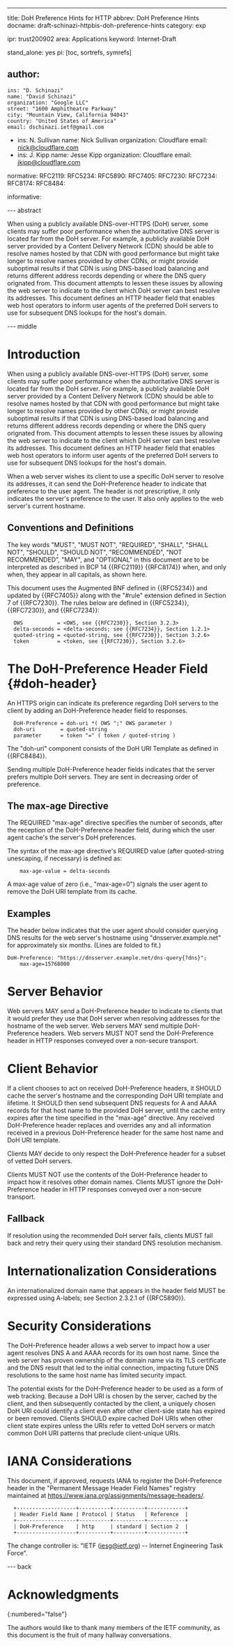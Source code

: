 ---
title: DoH Preference Hints for HTTP
abbrev: DoH Preference Hints
docname: draft-schinazi-httpbis-doh-preference-hints
category: exp

ipr: trust200902
area: Applications
keyword: Internet-Draft

stand_alone: yes
pi: [toc, sortrefs, symrefs]

author:
  -
    ins: "D. Schinazi"
    name: "David Schinazi"
    organization: "Google LLC"
    street: "1600 Amphitheatre Parkway"
    city: "Mountain View, California 94043"
    country: "United States of America"
    email: dschinazi.ietf@gmail.com
  -
    ins: N. Sullivan
    name: Nick Sullivan
    organization: Cloudflare
    email: nick@cloudflare.com
  -
    ins: J. Kipp
    name: Jesse Kipp
    organization: Cloudflare
    email: jkipp@cloudflare.com

normative:
  RFC2119:
  RFC5234:
  RFC5890:
  RFC7405:
  RFC7230:
  RFC7234:
  RFC8174:
  RFC8484:

informative:


--- abstract

When using a publicly available DNS-over-HTTPS (DoH) server, some clients may
suffer poor performance when the authoritative DNS server is located far from
the DoH server. For example, a publicly available DoH server provided by a
Content Delivery Network (CDN) should be able to resolve names hosted by that
CDN with good performance but might take longer to resolve names provided by
other CDNs, or might provide suboptimal results if that CDN is using DNS-based
load balancing and returns different address records depending or where the DNS
query orignated from. This document attempts to lessen these issues by allowing
the web server to indicate to the client which DoH server can best resolve its
addresses. This document defines an HTTP header field that enables web host
operators to inform user agents of the preferred DoH servers to use for
subsequent DNS lookups for the host's domain.


--- middle

# Introduction

When using a publicly available DNS-over-HTTPS (DoH) server, some clients may
suffer poor performance when the authoritative DNS server is located far from
the DoH server. For example, a publicly available DoH server provided by a
Content Delivery Network (CDN) should be able to resolve names hosted by that
CDN with good performance but might take longer to resolve names provided by
other CDNs, or might provide suboptimal results if that CDN is using DNS-based
load balancing and returns different address records depending or where the DNS
query orignated from. This document attempts to lessen these issues by allowing
the web server to indicate to the client which DoH server can best resolve its
addresses. This document defines an HTTP header field that enables web host
operators to inform user agents of the preferred DoH servers to use for
subsequent DNS lookups for the host's domain.

When a web server wishes its client to use a specific DoH server to resolve its
addresses, it can send the DoH-Preference header to indicate that preference to
the user agent. The header is not prescriptive, it only indicates the server's
preference to the user. It also only applies to the web server's current
hostname.


## Conventions and Definitions

The key words "MUST", "MUST NOT", "REQUIRED", "SHALL", "SHALL NOT", "SHOULD",
"SHOULD NOT", "RECOMMENDED", "NOT RECOMMENDED", "MAY", and "OPTIONAL" in this
document are to be interpreted as described in BCP 14 {{RFC2119}} {{RFC8174}}
when, and only when, they appear in all capitals, as shown here.

This document uses the Augmented BNF defined in {{RFC5234}} and updated by
{{RFC7405}} along with the "#rule" extension defined in Section 7 of
{{RFC7230}}. The rules below are defined in {{RFC5234}}, {{RFC7230}}, and
{{RFC7234}}:

~~~
  OWS           = <OWS, see {{RFC7230}}, Section 3.2.3>
  delta-seconds = <delta-seconds; see {{RFC7234}}, Section 1.2.1>
  quoted-string = <quoted-string, see {{RFC7230}}, Section 3.2.6>
  token         = <token, see {{RFC7230}}, Section 3.2.6>
~~~


# The DoH-Preference Header Field {#doh-header}

An HTTPS origin can indicate its preference regarding DoH servers to the client
by adding an DoH-Preference header field to responses.

~~~
  DoH-Preference = doh-uri *( OWS ";" OWS parameter )
  doh-uri        = quoted-string
  parameter      = token "=" ( token / quoted-string )
~~~

The "doh-uri" component consists of the DoH URI Template as defined in
{{RFC8484}}.

Sending multiple DoH-Preference header fields indicates that the server prefers
multiple DoH servers. They are sent in decreasing order of preference.


## The max-age Directive

The REQUIRED "max-age" directive specifies the number of seconds, after the
reception of the DoH-Preference header field, during which the user agent
cache's the server's DoH preferences.

The syntax of the max-age directive's REQUIRED value (after quoted-string
unescaping, if necessary) is defined as:

~~~
    max-age-value = delta-seconds
~~~

A max-age value of zero (i.e., "max-age=0") signals the user agent to remove
the DoH URI template from its cache.


## Examples

The header below indicates that the user agent should consider querying DNS
results for the web server's hostname using "dnsserver.example.net" for
approximately six months. (Lines are folded to fit.)

~~~
DoH-Preference: "https://dnsserver.example.net/dns-query{?dns}";
    max-age=15768000
~~~


# Server Behavior

Web servers MAY send a DoH-Preference header to indicate to clients that it
would prefer they use that DoH server when resolving addresses for the hostname
of the web server. Web servers MAY send multiple DoH-Preference headers. Web
servers MUST NOT send the DoH-Preference header in HTTP responses conveyed over
a non-secure transport.


# Client Behavior

If a client chooses to act on received DoH-Preference headers, it SHOULD cache
the server's hostname and the corresponding DoH URI template and lifetime. It
SHOULD then send subsequent DNS requests for A and AAAA records for that host
name to the provided DoH server, until the cache entry expires after the time
specified in the "max-age" directive. Any received DoH-Preference header
replaces and overrides any and all information received in a previous
DoH-Preference header for the same host name and DoH URI template.

Clients MAY decide to only respect the DoH-Preference header for a subset of
vetted DoH servers.

Clients MUST NOT use the contents of the DoH-Preference header to impact how
it resolves other domain names. Clients MUST ignore the DoH-Preference header
in HTTP responses conveyed over a non-secure transport.


## Fallback

If resolution using the recommended DoH server fails, clients MUST fall back
and retry their query using their standard DNS resolution mechanism.


# Internationalization Considerations

An internationalized domain name that appears in the header field MUST be
expressed using A-labels; see Section 2.3.2.1 of {{RFC5890}}.


# Security Considerations

The DoH-Preference header allows a web server to impact how a user agent
resolves DNS A and AAAA records for its own host name. Since the web server
has proven ownership of the domain name via its TLS certificate and the DNS
result that led to the initial connection, impacting future DNS resolutions
to the same host name has limited security impact.

The potential exists for the DoH-Preference header to be used as a form of web
tracking. Because a DoH URI is chosen by the server, cached by the client, and
then subsequently contacted by the client, a uniquely chosen DoH URI could
identify a client even after other client-side state has expired or been
removed. Clients SHOULD expire cached DoH URIs when other client state expires
unless the URIs refer to vetted DoH servers or match common DoH URI patterns
that preclude client-unique URIs.

# IANA Considerations

This document, if approved, requests IANA to register the DoH-Preference header
in the "Permanent Message Header Field Names" registry maintained at
<https://www.iana.org/assignments/message-headers/>.

~~~
  +-------------------+----------+----------+------------+
  | Header Field Name | Protocol | Status   | Reference  |
  +-------------------+----------+----------+------------+
  | DoH-Preference    | http     | standard | Section 2  |
  +-------------------+----------+----------+------------+
~~~

The change controller is: "IETF (iesg@ietf.org) -- Internet Engineering Task
Force".


--- back

# Acknowledgments
{:numbered="false"}

The authors would like to thank many members of the IETF community, as this
document is the fruit of many hallway conversations.


